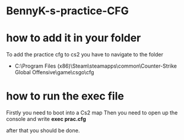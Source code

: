 # BennyK-s-practice-CFG


# how to add it in your folder
To add the practice cfg to cs2 you have to navigate to the folder 
*  C:\Program Files (x86)\Steam\steamapps\common\Counter-Strike Global Offensive\game\csgo\cfg


# how to run the exec file

Firstly you need to boot into a Cs2 map
Then you need to open up the console and write **exec prac.cfg**




after that you should be done. 
